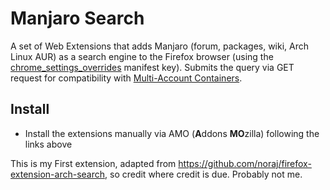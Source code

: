 # Manjaro Search

A set of Web Extensions that adds Manjaro (forum, packages, wiki, Arch Linux AUR) as a search engine to the Firefox browser
(using the [chrome_settings_overrides](https://developer.mozilla.org/en-US/docs/Mozilla/Add-ons/WebExtensions/manifest.json/chrome_settings_overrides) manifest key).
Submits the query via GET request for compatibility with [Multi-Account Containers](https://addons.mozilla.org/en-US/firefox/addon/multi-account-containers/).

## Install

- Install the extensions manually via AMO (**A**ddons **MO**zilla) following the links above

This is my First extension, adapted from https://github.com/noraj/firefox-extension-arch-search, so credit where credit is due. Probably not me.